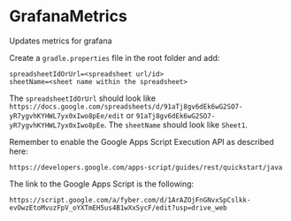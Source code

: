 # GrafanaMetrics
Updates metrics for grafana

Create a `gradle.properties` file in the root folder and add:

    spreadsheetIdOrUrl=<spreadsheet url/id>
    sheetName=<sheet name within the spreadsheet>

The `spreadsheetIdOrUrl` should look like `https://docs.google.com/spreadsheets/d/91aTj8gv6dEk6wG2SO7-yR7ygvhKYHWL7yx0xIwo8pEe/edit` or `91aTj8gv6dEk6wG2SO7-yR7ygvhKYHWL7yx0xIwo8pEe`.
The `sheetName` should look like `Sheet1`.

Remember to enable the Google Apps Script Execution API as described here:

    https://developers.google.com/apps-script/guides/rest/quickstart/java

The link to the Google Apps Script is the following:

    https://script.google.com/a/fyber.com/d/1ArAZOjFnGNvxSpCslkk-evOwzEtoMvuzFpV_oYXTmEH5us4B1wXxSycF/edit?usp=drive_web
